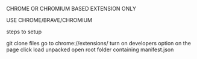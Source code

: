 CHROME OR CHROMIUM BASED EXTENSION ONLY

USE CHROME/BRAVE/CHROMIUM

steps to setup

git clone files
go to chrome://extensions/
turn on developers option on the page
click load unpacked
open root folder containing manifest.json


